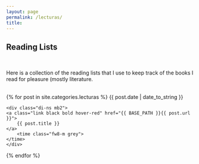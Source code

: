 ```yaml
---
layout: page
permalink: /lecturas/
title:
---
```


<h2 class="f4 f1-m f-headline-l">Reading Lists</h2>

<br>

Here is a collection of the reading lists that I use to keep track of the books I read for pleasure (mostly literature.

<br>
<div class="fl w-100">
{% for post in site.categories.lecturas %}
    <time class="di-ns f6 ttu tracked gray code">
        {{ post.date | date_to_string }}
    </time>

    <div class="di-ns mb2">
    <a class="link black bold hover-red" href="{{ BASE_PATH }}{{ post.url }}">
        {{ post.title }}
    </a>
        <time class="fw8-m grey">
    </time> 
    </div>
{% endfor %}
<br>
<br>
</div>

